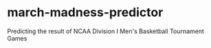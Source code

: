 # march-madness-predictor
Predicting the result of NCAA Division I Men's Basketball Tournament Games
